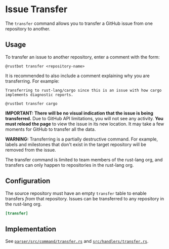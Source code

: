 # Issue Transfer

The `transfer` command allows you to transfer a GitHub issue from one repository to another.

## Usage

To transfer an issue to another repository, enter a comment with the form:

`@rustbot transfer <repository-name>`

It is recommended to also include a comment explaining why you are transferring. For example:

```
Transferring to rust-lang/cargo since this is an issue with how cargo
implements diagnostic reports.

@rustbot transfer cargo
```

**IMPORTANT: There will be no visual indication that the issue is being transferred.** Due to GitHub API limitations, you will not see any activity. **You must reload the page** to view the issue in its new location. It may take a few moments for GitHub to transfer all the data.

**WARNING:** Transferring is a partially destructive command. For example, labels and milestones that don't exist in the target repository will be removed from the issue.

The transfer command is limited to team members of the rust-lang org, and transfers can only happen to repositories in the rust-lang org.

## Configuration

The source repository must have an empty `transfer` table to enable transfers *from* that repository. Issues can be transferred to any repository in the rust-lang org.

```toml
[transfer]
```

## Implementation

See [`parser/src/command/transfer.rs`](https://github.com/rust-lang/triagebot/blob/HEAD/parser/src/command/transfer.rs) and [`src/handlers/transfer.rs`](https://github.com/rust-lang/triagebot/blob/HEAD/src/handlers/transfer.rs).
